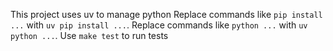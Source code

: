 This project uses uv to manage python
Replace commands like `pip install ...` with `uv pip install ...`.
Replace commands like `python ...` with `uv python ...`.
Use `make test` to run tests
